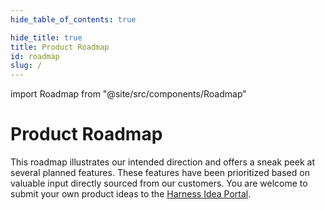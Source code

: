 ```yaml
---
hide_table_of_contents: true

hide_title: true
title: Product Roadmap
id: roadmap
slug: /
---
```


import Roadmap from "@site/src/components/Roadmap"

# Product Roadmap

This roadmap illustrates our intended direction and offers a sneak peek at several planned features. These features have been prioritized based on valuable input directly sourced from our customers. You are welcome to submit your own product ideas to the [Harness Idea Portal](https://ideas.harness.io).

<Roadmap />

